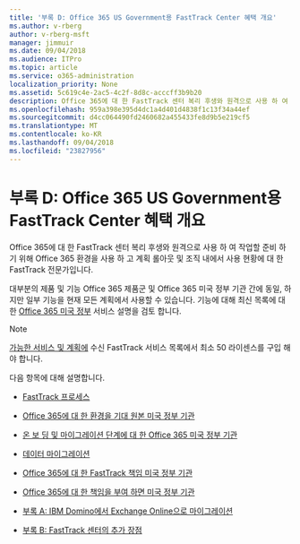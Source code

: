 ```yaml
---
title: '부록 D: Office 365 US Government용 FastTrack Center 혜택 개요'
ms.author: v-rberg
author: v-rberg-msft
manager: jimmuir
ms.date: 09/04/2018
ms.audience: ITPro
ms.topic: article
ms.service: o365-administration
localization_priority: None
ms.assetid: 5c619c4e-2ac5-4c2f-8d8c-acccff3b9b20
description: Office 365에 대 한 FastTrack 센터 복리 후생와 원격으로 사용 하 여 작업할 준비 하기 위해 Office 365 환경을 사용 하 고 계획 롤아웃 및 조직 내에서 사용 현황에 대 한 FastTrack 전문가입니다.
ms.openlocfilehash: 959a398e395d4dc1a4d401d4838f1c13f34a44ef
ms.sourcegitcommit: d4cc064490fd2460682a455433fe8d9b5e219cf5
ms.translationtype: MT
ms.contentlocale: ko-KR
ms.lasthandoff: 09/04/2018
ms.locfileid: "23827956"
---
```

# <a name="appendix-d-fasttrack-center-benefit-overview-for-office-365-us-government"></a>부록 D: Office 365 US Government용 FastTrack Center 혜택 개요

Office 365에 대 한 FastTrack 센터 복리 후생와 원격으로 사용 하 여 작업할 준비 하기 위해 Office 365 환경을 사용 하 고 계획 롤아웃 및 조직 내에서 사용 현황에 대 한 FastTrack 전문가입니다. 
  
대부분의 제품 및 기능 Office 365 제품군 및 Office 365 미국 정부 기관 간에 동일, 하지만 일부 기능을 현재 모든 계획에서 사용할 수 있습니다. 기능에 대해 최신 목록에 대 한 [Office 365 미국 정부](https://aka.ms/aboutgovcloud) 서비스 설명을 검토 합니다.

> [!NOTE]
>[가능한 서비스 및 계획에](eligible-services-and-plans.md) 수신 FastTrack 서비스 목록에서 최소 50 라이센스를 구입 해야 합니다.  

다음 항목에 대해 설명합니다.

- [FastTrack 프로세스](fasttrack-process.md)
    
- [Office 365에 대 한 환경을 기대 원본 미국 정부 기관](US-Gov-appendix-source-environment-expectations.md)
    
- [온 보 딩 및 마이그레이션 단계에 대 한 Office 365 미국 정부 기관](US-Gov-appendix-onboarding-and-migration.md)

- [데이터 마이그레이션](data-migration.md)
    
- [Office 365에 대 한 FastTrack 책임 미국 정부 기관](US-Gov-appendix-fasttrack-responsibilities.md)
    
- [Office 365에 대 한 책임을 부여 하면 미국 정부 기관](US-Gov-appendix-your-responsibilities.md)
 
- [부록 A: IBM Domino에서 Exchange Online으로 마이그레이션](from-ibm-domino-to-exchange-online.md)
    
- [부록 B: FastTrack 센터의 추가 장점](fasttrack-additional-benefits.md)


